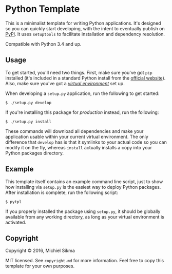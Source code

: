 Python Template
===============

This is a minimalist template for writing Python applications. It's designed
so you can quickly start developing, with the intent to eventually publish on
[PyPI](https://pypi.python.org/pypi). It uses `setuptools` to facilitate
installation and dependency resolution.

Compatible with Python 3.4 and up.


Usage
-----

To get started, you'll need two things. First, make sure you've got `pip`
installed (it's included in a standard Python install from the [official website](http://python.org/)).
Also, make sure you've got a *[virtual environment](http://docs.python-guide.org/en/latest/dev/virtualenvs/)*
set up.

When developing a `setup.py` application, run the following to get started:

    $ ./setup.py develop

If you're installing this package for *production* instead, run the following:

    $ ./setup.py install

These commands will download all dependencies and make your application
usable within your current virtual environment. The only difference that
`develop` has is that it symlinks to your actual code so you can modify it
on the fly, whereas `install` actually installs a copy into your Python
packages directory.


Example
-------

This template itself contains an example command line script, just to show
how installing via `setup.py` is the easiest way to deploy Python packages.
After installation is complete, run the following script:

    $ pytpl

If you properly installed the package using `setup.py`, it should be globally
available from any working directory, as long as your virtual environment
is activated.


Copyright
---------

Copyright © 2016, Michiel Sikma

MIT licensed. See `copyright.md` for more information. Feel free to copy
this template for your own purposes.
